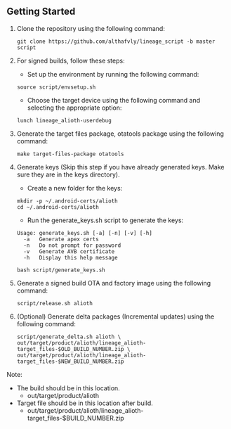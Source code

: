 ## Getting Started

1. Clone the repository using the following command:
   ```
   git clone https://github.com/althafvly/lineage_script -b master script
   ```
2. For signed builds, follow these steps:

   - Set up the environment by running the following command:

   ```
   source script/envsetup.sh
   ```

   - Choose the target device using the following command and selecting the appropriate option:

   ```
   lunch lineage_alioth-userdebug
   ```

3. Generate the target files package, otatools package using the following command:
   ```
   make target-files-package otatools
   ```

4. Generate keys (Skip this step if you have already generated keys. Make sure they are in the keys directory).

   - Create a new folder for the keys:

   ```
   mkdir -p ~/.android-certs/alioth
   cd ~/.android-certs/alioth
   ```

   - Run the generate_keys.sh script to generate the keys:

   ```
   Usage: generate_keys.sh [-a] [-n] [-v] [-h]
     -a   Generate apex certs
     -n   Do not prompt for password
     -v   Generate AVB certificate
     -h   Display this help message
   ```

   ```
   bash script/generate_keys.sh
   ```
5. Generate a signed build OTA and factory image using the following command:
   ```
   script/release.sh alioth
   ```

5. (Optional) Generate delta packages (Incremental updates) using the following command:

   ```
   script/generate_delta.sh alioth \
   out/target/product/alioth/lineage_alioth-target_files-$OLD_BUILD_NUMBER.zip \
   out/target/product/alioth/lineage_alioth-target_files-$NEW_BUILD_NUMBER.zip
   ```

Note:

- The build should be in this location.
  - out/target/product/alioth
- Target file should be in this location after build.
  - out/target/product/alioth/lineage_alioth-target_files-$BUILD_NUMBER.zip
